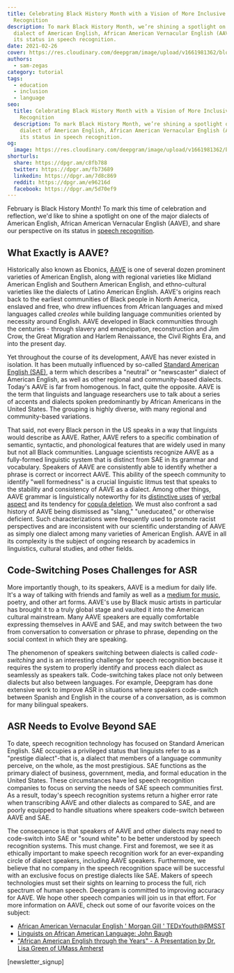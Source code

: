 ```yaml
---
title: Celebrating Black History Month with a Vision of More Inclusive Speech
  Recognition
description: To mark Black History Month, we’re shining a spotlight on a major
  dialect of American English, African American Vernacular English (AAVE), and
  its status in speech recognition.
date: 2021-02-26
cover: https://res.cloudinary.com/deepgram/image/upload/v1661981362/blog/celebrating-black-history-month-with-a-vision-of-more-inclusive-speech-recognition/celebrating-black-history-2021%402x.jpg
authors:
  - sam-zegas
category: tutorial
tags:
  - education
  - inclusion
  - language
seo:
  title: Celebrating Black History Month with a Vision of More Inclusive Speech
    Recognition
  description: To mark Black History Month, we’re shining a spotlight on a major
    dialect of American English, African American Vernacular English (AAVE), and
    its status in speech recognition.
og:
  image: https://res.cloudinary.com/deepgram/image/upload/v1661981362/blog/celebrating-black-history-month-with-a-vision-of-more-inclusive-speech-recognition/celebrating-black-history-2021%402x.jpg
shorturls:
  share: https://dpgr.am/c8fb788
  twitter: https://dpgr.am/fb73689
  linkedin: https://dpgr.am/7d8c869
  reddit: https://dpgr.am/e96216d
  facebook: https://dpgr.am/5d70ef9
---
```

February is Black History Month! To mark this time of celebration and reflection, we'd like to shine a spotlight on one of the major dialects of American English, African American Vernacular English (AAVE), and share our perspective on its status in [speech recognition](https://sweet-pie-c52a63-blog.netlify.app/what-is-asr/).

## What Exactly is AAVE?

Historically also known as Ebonics, [AAVE](https://www.oxfordhandbooks.com/view/10.1093/oxfordhb/9780199795390.001.0001/oxfordhb-9780199795390-e-5?rskey=Y8e3Sn&result=3#:~:text=It%20is%20now%20widely%20accepted,the%2017th%20and%2018th%20centuries.) is one of several dozen prominent varieties of American English, along with regional varieties like Midland American English and Southern American English, and ethno-cultural varieties like the dialects of Latino American English. AAVE's origins reach back to the earliest communities of Black people in North America, enslaved and free, who drew influences from African languages and mixed languages called *creoles* while building language communities oriented by necessity around English. AAVE developed in Black communities through the centuries - through slavery and emancipation, reconstruction and Jim Crow, the Great Migration and Harlem Renaissance, the Civil Rights Era, and into the present day.

Yet throughout the course of its development, AAVE has never existed in isolation. It has been mutually influenced by so-called [Standard American English (SAE)](https://www.thoughtco.com/standard-american-english-1692134), a term which describes a "neutral" or "newscaster" dialect of American English, as well as other regional and community-based dialects. Today's AAVE is far from homogenous. In fact, quite the opposite. AAVE is the term that linguists and language researchers use to talk about a series of accents and dialects spoken predominantly by African Americans in the United States. The grouping is highly diverse, with many regional and community-based variations.

That said, not every Black person in the US speaks in a way that linguists would describe as AAVE. Rather, AAVE refers to a specific combination of semantic, syntactic, and phonological features that are widely used in many but not all Black communities. Language scientists recognize AAVE as a fully-formed linguistic system that is distinct from SAE in its grammar and vocabulary. Speakers of AAVE are consistently able to identify whether a phrase is correct or incorrect AAVE. This ability of the speech community to identify "well formedness" is a crucial linguistic litmus test that speaks to the stability and consistency of AAVE as a dialect. Among other things, AAVE grammar is linguistically noteworthy for its [distinctive uses](https://ygdp.yale.edu/phenomena/invariant-be) of [verbal aspect](https://ygdp.yale.edu/phenomena/perfective-done) and its tendency for [copula deletion](https://ygdp.yale.edu/phenomena/null-copula). We must also confront a sad history of AAVE being dismissed as "slang," "uneducated," or otherwise deficient. Such characterizations were frequently used to promote racist perspectives and are inconsistent with our scientific understanding of AAVE as simply one dialect among many varieties of American English. AAVE in all its complexity is the subject of ongoing research by academics in linguistics, cultural studies, and other fields.

## Code-Switching Poses Challenges for ASR

More importantly though, to its speakers, AAVE is a medium for daily life. It's a way of talking with friends and family as well as a [medium for music](https://www.xxlmag.com/great-albums-from-rappers-with-poetic-flows/), poetry, and other art forms. AAVE's use by Black music artists in particular has brought it to a truly global stage and vaulted it into the American cultural mainstream. Many AAVE speakers are equally comfortable expressing themselves in AAVE and SAE, and may switch between the two from conversation to conversation or phrase to phrase, depending on the social context in which they are speaking.

The phenomenon of speakers switching between dialects is called *code-switching* and is an interesting challenge for speech recognition because it requires the system to properly identify and process each dialect as seamlessly as speakers talk. Code-switching takes place not only between dialects but also between languages. For example, Deepgram has done extensive work to improve ASR in situations where speakers code-switch between Spanish and English in the course of a conversation, as is common for many bilingual speakers.

## ASR Needs to Evolve Beyond SAE

To date, speech recognition technology has focused on Standard American English. SAE occupies a privileged status that linguists refer to as a "prestige dialect"-that is, a dialect that members of a language community perceive, on the whole, as the most prestigious. SAE functions as the primary dialect of business, government, media, and formal education in the United States. These circumstances have led speech recognition companies to focus on serving the needs of SAE speech communities first. As a result, today's speech recognition systems return a higher error rate when transcribing AAVE and other dialects as compared to SAE, and are poorly equipped to handle situations where speakers code-switch between AAVE and SAE.

The consequence is that speakers of AAVE and other dialects may need to code-switch into SAE or "sound white" to be better understood by speech recognition systems. This must change. First and foremost, we see it as ethically important to make speech recognition work for an ever-expanding circle of dialect speakers, including AAVE speakers. Furthermore, we believe that no company in the speech recognition space will be successful with an exclusive focus on prestige dialects like SAE. Makers of speech technologies must set their sights on learning to process the full, rich spectrum of human speech. Deepgram is committed to improving accuracy for AAVE. We hope other speech companies will join us in that effort. For more information on AAVE, check out some of our favorite voices on the subject:

* [African American Vernacular English ' Morgan Gill ' TEDxYouth@RMSST](https://www.youtube.com/watch?v=rNjhB1DW_-s)
* [Linguists on African American Language: John Baugh](https://www.youtube.com/watch?v=6EQdJy24JrQ)
* ["African American English through the Years" - A Presentation by Dr. Lisa Green of UMass Amherst](https://www.youtube.com/watch?v=x6UpGwH6YBs)

\[newsletter_signup]